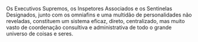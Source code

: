 ﻿Os Executivos Supremos, os Inspetores Associados e os Sentinelas Designados, junto com os omniafins e uma multidão de personalidades não reveladas, constituem um sistema eficaz, direto, centralizado, mas muito vasto de coordenação consultiva e administrativa de todo o grande universo de coisas e  seres.